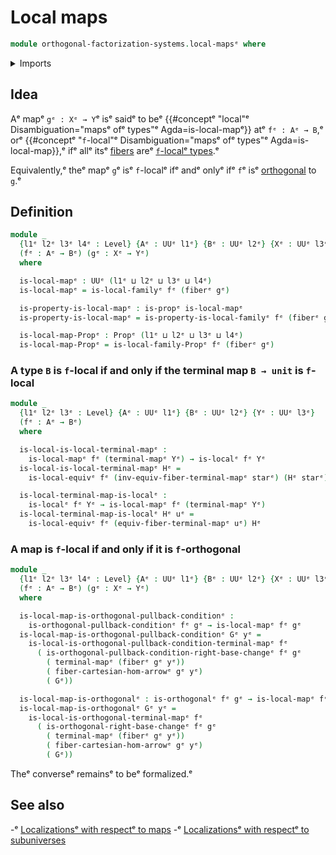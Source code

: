 # Local maps

```agda
module orthogonal-factorization-systems.local-mapsᵉ where
```

<details><summary>Imports</summary>

```agda
open import foundation.action-on-identifications-functionsᵉ
open import foundation.cartesian-morphisms-arrowsᵉ
open import foundation.cones-over-cospan-diagramsᵉ
open import foundation.dependent-pair-typesᵉ
open import foundation.equivalencesᵉ
open import foundation.equivalences-arrowsᵉ
open import foundation.fibers-of-mapsᵉ
open import foundation.function-extensionalityᵉ
open import foundation.function-typesᵉ
open import foundation.functoriality-dependent-function-typesᵉ
open import foundation.functoriality-dependent-pair-typesᵉ
open import foundation.functoriality-fibers-of-mapsᵉ
open import foundation.homotopiesᵉ
open import foundation.identity-typesᵉ
open import foundation.postcomposition-functionsᵉ
open import foundation.precomposition-functionsᵉ
open import foundation.propositionsᵉ
open import foundation.pullbacksᵉ
open import foundation.unit-typeᵉ
open import foundation.universal-property-family-of-fibers-of-mapsᵉ
open import foundation.universe-levelsᵉ

open import orthogonal-factorization-systems.local-families-of-typesᵉ
open import orthogonal-factorization-systems.local-typesᵉ
open import orthogonal-factorization-systems.orthogonal-mapsᵉ
open import orthogonal-factorization-systems.pullback-homᵉ
```

</details>

## Idea

Aᵉ mapᵉ `gᵉ : Xᵉ → Y`ᵉ isᵉ saidᵉ to beᵉ
{{#conceptᵉ "local"ᵉ Disambiguation="mapsᵉ ofᵉ types"ᵉ Agda=is-local-mapᵉ}} atᵉ
`fᵉ : Aᵉ → B`,ᵉ orᵉ
{{#conceptᵉ "`f`-local"ᵉ Disambiguation="mapsᵉ ofᵉ types"ᵉ Agda=is-local-map}},ᵉ ifᵉ
allᵉ itsᵉ [fibers](foundation-core.fibers-of-maps.mdᵉ) areᵉ
[`f`-localᵉ types](orthogonal-factorization-systems.local-types.md).ᵉ

Equivalently,ᵉ theᵉ mapᵉ `g`ᵉ isᵉ `f`-localᵉ ifᵉ andᵉ onlyᵉ ifᵉ `f`ᵉ isᵉ
[orthogonal](orthogonal-factorization-systems.orthogonal-maps.mdᵉ) to `g`.ᵉ

## Definition

```agda
module _
  {l1ᵉ l2ᵉ l3ᵉ l4ᵉ : Level} {Aᵉ : UUᵉ l1ᵉ} {Bᵉ : UUᵉ l2ᵉ} {Xᵉ : UUᵉ l3ᵉ} {Yᵉ : UUᵉ l4ᵉ}
  (fᵉ : Aᵉ → Bᵉ) (gᵉ : Xᵉ → Yᵉ)
  where

  is-local-mapᵉ : UUᵉ (l1ᵉ ⊔ l2ᵉ ⊔ l3ᵉ ⊔ l4ᵉ)
  is-local-mapᵉ = is-local-familyᵉ fᵉ (fiberᵉ gᵉ)

  is-property-is-local-mapᵉ : is-propᵉ is-local-mapᵉ
  is-property-is-local-mapᵉ = is-property-is-local-familyᵉ fᵉ (fiberᵉ gᵉ)

  is-local-map-Propᵉ : Propᵉ (l1ᵉ ⊔ l2ᵉ ⊔ l3ᵉ ⊔ l4ᵉ)
  is-local-map-Propᵉ = is-local-family-Propᵉ fᵉ (fiberᵉ gᵉ)
```

### A type `B` is `f`-local if and only if the terminal map `B → unit` is `f`-local

```agda
module _
  {l1ᵉ l2ᵉ l3ᵉ : Level} {Aᵉ : UUᵉ l1ᵉ} {Bᵉ : UUᵉ l2ᵉ} {Yᵉ : UUᵉ l3ᵉ}
  (fᵉ : Aᵉ → Bᵉ)
  where

  is-local-is-local-terminal-mapᵉ :
    is-local-mapᵉ fᵉ (terminal-mapᵉ Yᵉ) → is-localᵉ fᵉ Yᵉ
  is-local-is-local-terminal-mapᵉ Hᵉ =
    is-local-equivᵉ fᵉ (inv-equiv-fiber-terminal-mapᵉ starᵉ) (Hᵉ starᵉ)

  is-local-terminal-map-is-localᵉ :
    is-localᵉ fᵉ Yᵉ → is-local-mapᵉ fᵉ (terminal-mapᵉ Yᵉ)
  is-local-terminal-map-is-localᵉ Hᵉ uᵉ =
    is-local-equivᵉ fᵉ (equiv-fiber-terminal-mapᵉ uᵉ) Hᵉ
```

### A map is `f`-local if and only if it is `f`-orthogonal

```agda
module _
  {l1ᵉ l2ᵉ l3ᵉ l4ᵉ : Level} {Aᵉ : UUᵉ l1ᵉ} {Bᵉ : UUᵉ l2ᵉ} {Xᵉ : UUᵉ l3ᵉ} {Yᵉ : UUᵉ l4ᵉ}
  (fᵉ : Aᵉ → Bᵉ) (gᵉ : Xᵉ → Yᵉ)
  where

  is-local-map-is-orthogonal-pullback-conditionᵉ :
    is-orthogonal-pullback-conditionᵉ fᵉ gᵉ → is-local-mapᵉ fᵉ gᵉ
  is-local-map-is-orthogonal-pullback-conditionᵉ Gᵉ yᵉ =
    is-local-is-orthogonal-pullback-condition-terminal-mapᵉ fᵉ
      ( is-orthogonal-pullback-condition-right-base-changeᵉ fᵉ gᵉ
        ( terminal-mapᵉ (fiberᵉ gᵉ yᵉ))
        ( fiber-cartesian-hom-arrowᵉ gᵉ yᵉ)
        ( Gᵉ))

  is-local-map-is-orthogonalᵉ : is-orthogonalᵉ fᵉ gᵉ → is-local-mapᵉ fᵉ gᵉ
  is-local-map-is-orthogonalᵉ Gᵉ yᵉ =
    is-local-is-orthogonal-terminal-mapᵉ fᵉ
      ( is-orthogonal-right-base-changeᵉ fᵉ gᵉ
        ( terminal-mapᵉ (fiberᵉ gᵉ yᵉ))
        ( fiber-cartesian-hom-arrowᵉ gᵉ yᵉ)
        ( Gᵉ))
```

Theᵉ converseᵉ remainsᵉ to beᵉ formalized.ᵉ

## See also

-ᵉ [Localizationsᵉ with respectᵉ to maps](orthogonal-factorization-systems.localizations-maps.mdᵉ)
-ᵉ [Localizationsᵉ with respectᵉ to subuniverses](orthogonal-factorization-systems.localizations-subuniverses.mdᵉ)